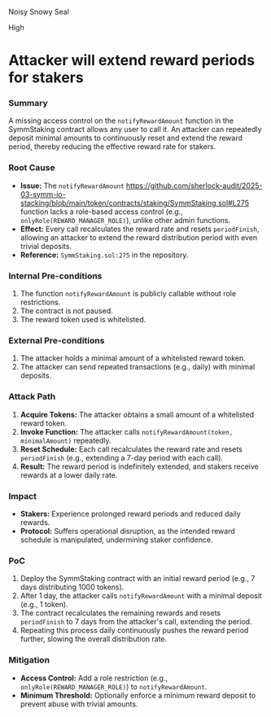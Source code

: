 Noisy Snowy Seal

High

# Attacker will extend reward periods for stakers

### Summary

A missing access control on the `notifyRewardAmount` function in the SymmStaking contract allows any user to call it. An attacker can repeatedly deposit minimal amounts to continuously reset and extend the reward period, thereby reducing the effective reward rate for stakers.


### Root Cause

- **Issue:** The `notifyRewardAmount` https://github.com/sherlock-audit/2025-03-symm-io-stacking/blob/main/token/contracts/staking/SymmStaking.sol#L275 function lacks a role-based access control (e.g., `onlyRole(REWARD_MANAGER_ROLE)`), unlike other admin functions.
- **Effect:** Every call recalculates the reward rate and resets `periodFinish`, allowing an attacker to extend the reward distribution period with even trivial deposits.
- **Reference:** `SymmStaking.sol:275` in the repository.

### Internal Pre-conditions

1. The function `notifyRewardAmount` is publicly callable without role restrictions.
2. The contract is not paused.
3. The reward token used is whitelisted.

### External Pre-conditions

1. The attacker holds a minimal amount of a whitelisted reward token.
2. The attacker can send repeated transactions (e.g., daily) with minimal deposits.


### Attack Path

1. **Acquire Tokens:** The attacker obtains a small amount of a whitelisted reward token.
2. **Invoke Function:** The attacker calls `notifyRewardAmount(token, minimalAmount)` repeatedly.
3. **Reset Schedule:** Each call recalculates the reward rate and resets `periodFinish` (e.g., extending a 7-day period with each call).
4. **Result:** The reward period is indefinitely extended, and stakers receive rewards at a lower daily rate.


### Impact

- **Stakers:** Experience prolonged reward periods and reduced daily rewards.
- **Protocol:** Suffers operational disruption, as the intended reward schedule is manipulated, undermining staker confidence.


### PoC

1. Deploy the SymmStaking contract with an initial reward period (e.g., 7 days distributing 1000 tokens).
2. After 1 day, the attacker calls `notifyRewardAmount` with a minimal deposit (e.g., 1 token).
3. The contract recalculates the remaining rewards and resets `periodFinish` to 7 days from the attacker's call, extending the period.
4. Repeating this process daily continuously pushes the reward period further, slowing the overall distribution rate.


### Mitigation

- **Access Control:** Add a role restriction (e.g., `onlyRole(REWARD_MANAGER_ROLE)`) to `notifyRewardAmount`.
- **Minimum Threshold:** Optionally enforce a minimum reward deposit to prevent abuse with trivial amounts.